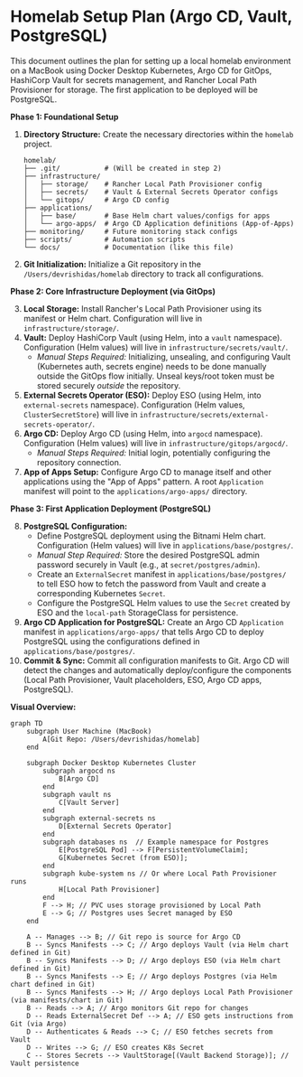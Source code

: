 # Homelab Setup Plan (Argo CD, Vault, PostgreSQL)

This document outlines the plan for setting up a local homelab environment on a MacBook using Docker Desktop Kubernetes, Argo CD for GitOps, HashiCorp Vault for secrets management, and Rancher Local Path Provisioner for storage. The first application to be deployed will be PostgreSQL.

**Phase 1: Foundational Setup**

1.  **Directory Structure:** Create the necessary directories within the `homelab` project.
    ```
    homelab/
    ├── .git/           # (Will be created in step 2)
    ├── infrastructure/
    │   ├── storage/    # Rancher Local Path Provisioner config
    │   ├── secrets/    # Vault & External Secrets Operator configs
    │   └── gitops/     # Argo CD config
    ├── applications/
    │   ├── base/       # Base Helm chart values/configs for apps
    │   └── argo-apps/  # Argo CD Application definitions (App-of-Apps)
    ├── monitoring/     # Future monitoring stack configs
    ├── scripts/        # Automation scripts
    └── docs/           # Documentation (like this file)
    ```

2.  **Git Initialization:** Initialize a Git repository in the `/Users/devrishidas/homelab` directory to track all configurations.

**Phase 2: Core Infrastructure Deployment (via GitOps)**

3.  **Local Storage:** Install Rancher's Local Path Provisioner using its manifest or Helm chart. Configuration will live in `infrastructure/storage/`.
4.  **Vault:** Deploy HashiCorp Vault (using Helm, into a `vault` namespace). Configuration (Helm values) will live in `infrastructure/secrets/vault/`.
    *   *Manual Steps Required:* Initializing, unsealing, and configuring Vault (Kubernetes auth, secrets engine) needs to be done manually outside the GitOps flow initially. Unseal keys/root token must be stored securely *outside* the repository.
5.  **External Secrets Operator (ESO):** Deploy ESO (using Helm, into `external-secrets` namespace). Configuration (Helm values, `ClusterSecretStore`) will live in `infrastructure/secrets/external-secrets-operator/`.
6.  **Argo CD:** Deploy Argo CD (using Helm, into `argocd` namespace). Configuration (Helm values) will live in `infrastructure/gitops/argocd/`.
    *   *Manual Steps Required:* Initial login, potentially configuring the repository connection.
7.  **App of Apps Setup:** Configure Argo CD to manage itself and other applications using the "App of Apps" pattern. A root `Application` manifest will point to the `applications/argo-apps/` directory.

**Phase 3: First Application Deployment (PostgreSQL)**

8.  **PostgreSQL Configuration:**
    *   Define PostgreSQL deployment using the Bitnami Helm chart. Configuration (Helm values) will live in `applications/base/postgres/`.
    *   *Manual Step Required:* Store the desired PostgreSQL admin password securely in Vault (e.g., at `secret/postgres/admin`).
    *   Create an `ExternalSecret` manifest in `applications/base/postgres/` to tell ESO how to fetch the password from Vault and create a corresponding Kubernetes `Secret`.
    *   Configure the PostgreSQL Helm values to use the `Secret` created by ESO and the `local-path` StorageClass for persistence.
9.  **Argo CD Application for PostgreSQL:** Create an Argo CD `Application` manifest in `applications/argo-apps/` that tells Argo CD to deploy PostgreSQL using the configurations defined in `applications/base/postgres/`.
10. **Commit & Sync:** Commit all configuration manifests to Git. Argo CD will detect the changes and automatically deploy/configure the components (Local Path Provisioner, Vault placeholders, ESO, Argo CD apps, PostgreSQL).

**Visual Overview:**

```mermaid
graph TD
    subgraph User Machine (MacBook)
        A[Git Repo: /Users/devrishidas/homelab]
    end

    subgraph Docker Desktop Kubernetes Cluster
        subgraph argocd ns
            B[Argo CD]
        end
        subgraph vault ns
            C[Vault Server]
        end
        subgraph external-secrets ns
            D[External Secrets Operator]
        end
        subgraph databases ns  // Example namespace for Postgres
            E[PostgreSQL Pod] --> F[PersistentVolumeClaim];
            G[Kubernetes Secret (from ESO)];
        end
        subgraph kube-system ns // Or where Local Path Provisioner runs
            H[Local Path Provisioner]
        end
        F --> H; // PVC uses storage provisioned by Local Path
        E --> G; // Postgres uses Secret managed by ESO
    end

    A -- Manages --> B; // Git repo is source for Argo CD
    B -- Syncs Manifests --> C; // Argo deploys Vault (via Helm chart defined in Git)
    B -- Syncs Manifests --> D; // Argo deploys ESO (via Helm chart defined in Git)
    B -- Syncs Manifests --> E; // Argo deploys Postgres (via Helm chart defined in Git)
    B -- Syncs Manifests --> H; // Argo deploys Local Path Provisioner (via manifests/chart in Git)
    B -- Reads --> A; // Argo monitors Git repo for changes
    D -- Reads ExternalSecret Def --> A; // ESO gets instructions from Git (via Argo)
    D -- Authenticates & Reads --> C; // ESO fetches secrets from Vault
    D -- Writes --> G; // ESO creates K8s Secret
    C -- Stores Secrets --> VaultStorage[(Vault Backend Storage)]; // Vault persistence